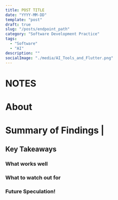 ```yaml
---
title: POST TITLE 
date: "YYYY-MM-DD"
template: "post"
draft: true
slug: "/posts/endpoint_path"
category: "Software Development Practice"
tags:
  - "Software"
  - "AI"
description: ""
socialImage: "./media/AI_Tools_and_Flutter.png"
---
```


# NOTES



# About

# Summary of Findings                                                                                                                                          |

## Key Takeaways

### What works well

### What to watch out for

### Future Speculation!